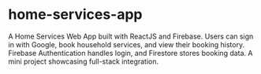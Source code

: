 # home-services-app
A Home Services Web App built with ReactJS and Firebase. Users can sign in with Google, book household services, and view their booking history. Firebase Authentication handles login, and Firestore stores booking data. A mini project showcasing full-stack integration.
